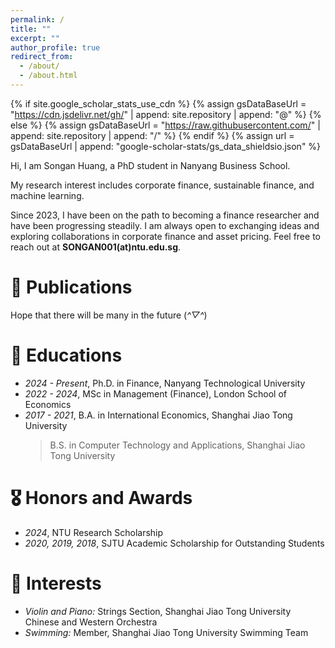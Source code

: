 ```yaml
---
permalink: /
title: ""
excerpt: ""
author_profile: true
redirect_from: 
  - /about/
  - /about.html
---
```


{% if site.google_scholar_stats_use_cdn %}
{% assign gsDataBaseUrl = "https://cdn.jsdelivr.net/gh/" | append: site.repository | append: "@" %}
{% else %}
{% assign gsDataBaseUrl = "https://raw.githubusercontent.com/" | append: site.repository | append: "/" %}
{% endif %}
{% assign url = gsDataBaseUrl | append: "google-scholar-stats/gs_data_shieldsio.json" %}

<span class='anchor' id='about-me'></span>

Hi, I am Songan Huang, a PhD student in Nanyang Business School.

My research interest includes corporate finance, sustainable finance, and machine learning.

Since 2023, I have been on the path to becoming a finance researcher and have been progressing steadily. I am always open to exchanging ideas and exploring collaborations in corporate finance and asset pricing. Feel free to reach out at **SONGAN001(at)ntu.edu.sg**.



# 📝 Publications 

Hope that there will be many in the future (*^▽^*) 




# 📖 Educations
- *2024 - Present*, Ph.D. in Finance, Nanyang Technological University
- *2022 - 2024*, MSc in Management (Finance), London School of Economics
- *2017 - 2021*, B.A. in International Economics, Shanghai Jiao Tong University  
  > B.S. in Computer Technology and Applications, Shanghai Jiao Tong University



# 🎖 Honors and Awards
- *2024*, NTU Research Scholarship
- *2020, 2019, 2018*, SJTU Academic Scholarship for Outstanding Students



# 💬 Interests
- *Violin and Piano:* Strings Section, Shanghai Jiao Tong University Chinese and Western Orchestra
- *Swimming:* Member, Shanghai Jiao Tong University Swimming Team

